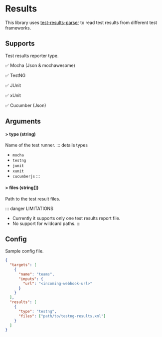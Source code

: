# Results

This library uses [test-results-parser](https://github.com/test-results-reporter/parser) to read test results from different test frameworks.

## Supports

Test results reporter type.

✅ Mocha (Json & mochawesome)

✅ TestNG

✅ JUnit

✅ xUnit

✅ Cucumber (Json)

## Arguments

#### > type (string)

Name of the test runner.
::: details types
- `mocha`
- `testng`
- `junit`
- `xunit`
- `cucumberjs`
:::

#### > files (string[])

Path to the test result files.

::: danger LIMITATIONS
- Currently it supports only one test results report file.
- No support for wildcard paths.
:::

## Config

Sample config file.

```json {11-14}
{
  "targets": [
    {
      "name": "teams",
      "inputs": {
        "url": "<incoming-webhook-url>"
      }
    }
  ],
  "results": [
    {
      "type": "testng",
      "files": ["path/to/testng-results.xml"]
    }
  ]
}
```